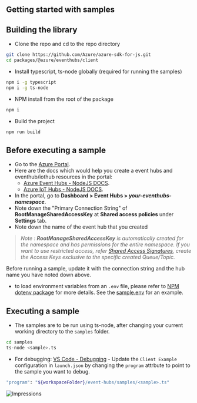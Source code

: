 ## Getting started with samples ##

## Building the library
- Clone the repo and cd to the repo directory
```bash
git clone https://github.com/Azure/azure-sdk-for-js.git
cd packages/@azure/eventhubs/client
```
- Install typescript, ts-node globally (required for running the samples)
```bash
npm i -g typescript
npm i -g ts-node
```
- NPM install from the root of the package
```bash
npm i
```
- Build the project
```bash
npm run build
```

## Before executing a sample
- Go to the [Azure Portal](https://portal.azure.com).
- Here are the docs which would help you create a event hubs and eventhub/iothub resources in the portal:
  - [Azure Event Hubs - NodeJS DOCS](https://docs.microsoft.com/en-us/azure/event-hubs/event-hubs-node-get-started-send).
  - [Azure IoT Hubs - NodeJS DOCS](https://docs.microsoft.com/en-us/azure/iot-hub/iot-hub-node-node-module-twin-getstarted).
- In the portal, go to **Dashboard > Event Hubs > _your-eventhubs-namespace_**.
- Note down the "Primary Connection String" of **RootManageSharedAccessKey** at **Shared access policies** under **Settings** tab.
- Note down the name of the event hub that you created
> _Note : **RootManageSharedAccessKey** is automatically created for the namespace and has permissions for the entire namespace. If you want to use restricted access, refer [Shared Access Signatures](https://docs.microsoft.com/en-us/azure/service-bus-messaging/service-bus-sas), create the Access Keys exclusive to the specific created Queue/Topic._

Before running a sample, update it with the connection string and the hub name you have noted down above.
- to load environment variables from an `.env` file, please refer to [NPM dotenv package](https://www.npmjs.com/package/dotenv) for more details. See the [sample.env](../../sample.env) for an example.

## Executing a sample
- The samples are to be run using ts-node, after changing your current working directory to the `samples` folder.

```bash
cd samples
ts-node <sample>.ts
```
- For debugging:
[VS Code - Debugging](https://code.visualstudio.com/docs/editor/debugging#_launch-configurations) -  Update the `Client Example` configuration in `launch.json` by changing the `program` attrbute to point to the sample you want to debug.
```bash
"program": "${workspaceFolder}/event-hubs/samples/<sample>.ts"
```


![Impressions](https://azure-sdk-impressions.azurewebsites.net/api/impressions/azure-sdk-for-js/sdk/eventhub/event-hubs/samples/README.png)
